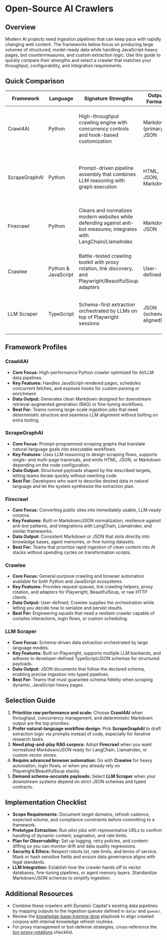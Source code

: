 # Open-Source AI Crawlers

## Overview

Modern AI projects need ingestion pipelines that can keep pace with rapidly
changing web content. The frameworks below focus on producing large volumes of
structured, model-ready data while handling JavaScript-heavy pages, bot
countermeasures, and custom extraction logic. Use this guide to quickly compare
their strengths and select a crawler that matches your throughput,
configurability, and integration requirements.

## Quick Comparison

| Framework     | Language            | Signature Strengths                                                                                                   | Output Formats           | Ideal Team Profile                                                                      |
| ------------- | ------------------- | --------------------------------------------------------------------------------------------------------------------- | ------------------------ | --------------------------------------------------------------------------------------- |
| Crawl4AI      | Python              | High-throughput crawling engine with concurrency controls and hook-based customization                                | Markdown (primary), JSON | Engineering teams building large-scale, automated ingestion loops                       |
| ScrapeGraphAI | Python              | Prompt-driven pipeline assembly that combines LLM reasoning with graph execution                                      | HTML, JSON, Markdown     | Developers comfortable with natural-language specifications who want flexible workflows |
| Firecrawl     | Python              | Cleans and normalizes modern websites while defending against anti-bot measures; integrates with LangChain/LlamaIndex | Markdown, JSON           | AI platform teams feeding RAG or fine-tuning corpora with minimal preprocessing         |
| Crawlee       | Python & JavaScript | Battle-tested crawling toolkit with proxy rotation, link discovery, and Playwright/BeautifulSoup adapters             | User-defined             | Full-stack teams needing browser automation and resilient scheduling                    |
| LLM Scraper   | TypeScript          | Schema-first extraction orchestrated by LLMs on top of Playwright sessions                                            | JSON (schema-aligned)    | Teams that require precise, typed payloads from complex pages                           |

## Framework Profiles

### Crawl4AI

- **Core Focus:** High-performance Python crawler optimized for AI/LLM data
  pipelines.
- **Key Features:** Handles JavaScript-rendered pages, schedules concurrent
  fetches, and exposes hooks for custom parsing or enrichment.
- **Data Output:** Generates clean Markdown designed for downstream
  retrieval-augmented generation (RAG) or fine-tuning workflows.
- **Best For:** Teams running large-scale ingestion jobs that need deterministic
  structure and seamless LLM alignment without bolting on extra tooling.

### ScrapeGraphAI

- **Core Focus:** Prompt-programmed scraping graphs that translate
  natural-language goals into executable workflows.
- **Key Features:** Uses LLM reasoning to design scraping flows, supports
  single- and multi-page traversals, and emits HTML, JSON, or Markdown depending
  on the node configuration.
- **Data Output:** Structured payloads shaped by the described targets, letting
  teams iterate quickly without rewriting code.
- **Best For:** Developers who want to describe desired data in natural language
  and let the system synthesize the extraction plan.

### Firecrawl

- **Core Focus:** Converting public sites into immediately usable, LLM-ready
  corpora.
- **Key Features:** Built-in Markdown/JSON normalization, resilience against
  anti-bot patterns, and integrations with LangChain, LlamaIndex, and similar
  frameworks.
- **Data Output:** Consistent Markdown or JSON that slots directly into
  knowledge bases, agent memories, or fine-tuning datasets.
- **Best For:** Teams that prioritize rapid ingestion of clean content into AI
  stacks without spending cycles on transformation scripts.

### Crawlee

- **Core Focus:** General-purpose crawling and browser automation available for
  both Python and JavaScript ecosystems.
- **Key Features:** Provides request queues, link crawling helpers, proxy
  rotation, and adapters for Playwright, BeautifulSoup, or raw HTTP clients.
- **Data Output:** User-defined; Crawlee supplies the orchestration while
  letting you decide how to serialize and persist results.
- **Best For:** Engineering squads that need a resilient crawler capable of
  complex interactions, login flows, or custom scheduling.

### LLM Scraper

- **Core Focus:** Schema-driven data extraction orchestrated by large language
  models.
- **Key Features:** Built on Playwright, supports multiple LLM backends, and
  adheres to developer-defined TypeScript/JSON schemas for structured payloads.
- **Data Output:** JSON documents that follow the declared schema, enabling
  precise ingestion into typed pipelines.
- **Best For:** Teams that must guarantee schema fidelity when scraping dynamic,
  JavaScript-heavy pages.

## Selection Guide

1. **Prioritize raw performance and scale:** Choose **Crawl4AI** when
   throughput, concurrency management, and deterministic Markdown output are the
   top priorities.
2. **Prefer natural-language workflow design:** Pick **ScrapeGraphAI** to draft
   extraction logic via prompts instead of code, especially for iterative
   research tasks.
3. **Need plug-and-play RAG corpora:** Adopt **Firecrawl** when you want
   normalized Markdown/JSON ready for LangChain, LlamaIndex, or custom vector
   stores.
4. **Require advanced browser automation:** Go with **Crawlee** for heavy
   automation, login flows, or when you already rely on Playwright/BeautifulSoup
   stacks.
5. **Demand schema-accurate payloads:** Select **LLM Scraper** when your
   downstream systems depend on strict JSON schemas and typed contracts.

## Implementation Checklist

- **Scope Requirements:** Document target domains, refresh cadence, expected
  volume, and compliance constraints before committing to a framework.
- **Prototype Extraction:** Run pilot jobs with representative URLs to confirm
  handling of dynamic content, pagination, and rate limits.
- **Plan for Observability:** Set up logging, retry policies, and
  content-diffing so you can monitor drift and data quality regressions.
- **Security & Ethics:** Respect robots.txt, rate limits, and terms of service.
  Mask or hash sensitive fields and ensure data governance aligns with legal
  standards.
- **LLM Integration:** Establish how the crawler hands off to vector databases,
  fine-tuning pipelines, or agent memory layers. Standardize Markdown/JSON
  schemas to simplify ingestion.

## Additional Resources

- Combine these crawlers with Dynamic Capital's existing data pipelines by
  mapping outputs to the ingestion queues defined in `data/` and `queue/`.
- Review the [knowledge-base-training-drop](./knowledge-base-training-drop.md)
  playbook to align crawled corpora with internal knowledge refresh routines.
- For proxy management or bot-defense strategies, cross-reference the
  [ton-proxy-rotations](./ton-proxy-rotations.md) checklist.
